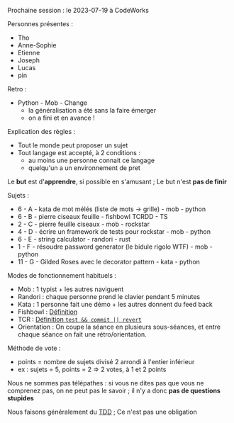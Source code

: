 Prochaine session : le 2023-07-19 à CodeWorks

Personnes présentes :
- Tho
- Anne-Sophie
- Etienne
- Joseph
- Lucas
- pin

Retro :
- Python - Mob - Change
  - la généralisation a été sans la faire émerger
  - on a fini et en avance !

Explication des règles :
- Tout le monde peut proposer un sujet
- Tout langage est accepté, à 2 conditions :
  - au moins une personne connait ce langage
  - quelqu'un a un environnement de pret

Le **but** est d'**apprendre**, si possible en s'amusant ;
Le but n'est **pas de finir**

Sujets :
- 6 - A - kata de mot mélés (liste de mots -> grille) - mob - python
- 6 - B - pierre ciseaux feuille - fishbowl TCRDD - TS
- 2 - C - pierre feuille ciseaux - mob - rockstar
- 4 - D - écrire un framework de tests pour rockstar - mob - python
- 6 - E - string calculator - randori - rust
- 1 - F - résoudre password generator (le bidule rigolo WTF) - mob - python
- 11 - G - Gilded Roses avec le decorator pattern - kata - python

Modes de fonctionnement habituels :
- Mob : 1 typist + les autres naviguent
- Randori : chaque personne prend le clavier pendant 5 minutes
- Kata : 1 personne fait une démo + les autres donnent du feed back
- Fishbowl : [Définition](https://en.wikipedia.org/wiki/Fishbowl_(conversation))
- TCR : [Définition `test && commit || revert`](https://medium.com/@kentbeck_7670/test-commit-revert-870bbd756864)
- Orientation : On coupe la séance en plusieurs sous-séances,
  et entre chaque séance on fait une rétro/orientation.

Méthode de vote :
- points = nombre de sujets divisé 2 arrondi à l'entier inférieur
- ex : sujets = 5, points = 2 => 2 votes, à 1 et 2 points

Nous ne sommes pas télépathes :
si vous ne dites pas que vous ne comprenez pas, on ne peut pas le savoir ;
il n'y a donc **pas de questions stupides**

Nous faisons généralement du [TDD](https://fr.wikipedia.org/wiki/Test_driven_development) ;
Ce n'est pas une obligation
